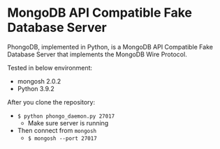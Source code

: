 # MongoDB API Compatible Fake Database Server

PhongoDB, implemented in Python, is a MongoDB API Compatible Fake Database Server that implements the MongoDB Wire Protocol. 

Tested in below environment:
- mongosh 2.0.2
- Python 3.9.2

After you clone the repository:

- `$ python phongo_daemon.py 27017`
  - Make sure server is running
- Then connect from `mongosh`
  - `$ mongosh --port 27017`
 
 



